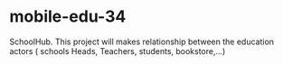 # mobile-edu-34
SchoolHub.
This project will makes relationship between the education actors ( schools Heads, Teachers, students, bookstore,...)
